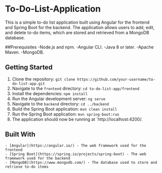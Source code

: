# To-Do-List-Application
This is a simple to-do list application built using Angular for the frontend and Spring Boot for the backend. The application allows users to add, edit, and delete to-do items, which are stored and retrieved from a MongoDB database.

##Prerequisites
    -Node.js and npm.
    -Angular CLI.
    -Java 8 or later.
    -Apache Maven.
    -MongoDB.

## Getting Started
1. Clone the repository: `git clone https://github.com/your-username/to-do-list-app.git`
2. Navigate to the `frontend` directory: `cd to-do-list-app/frontend`
3. Install the dependencies: `npm install`
4. Run the Angular development server: `ng serve`
5. Navigate to the `backend` directory: `cd ../backend`
6. Build the Spring Boot application: `mvn clean install`
7. Run the Spring Boot application: `mvn spring-boot:run`
8. The application should now be running at `http://localhost:4200/.

## Built With
    - [Angular](https://angular.io/) - The web framework used for the frontend
    - [Spring Boot](https://spring.io/projects/spring-boot) - The web framework used for the backend
    - [MongoDB](https://www.mongodb.com/) - The database used to store and retrieve to-do items
